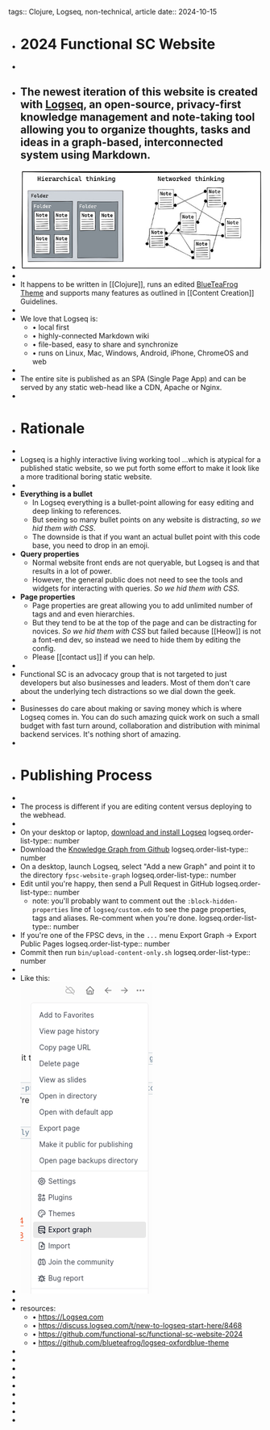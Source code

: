 tags:: Clojure, Logseq, non-technical, article
date:: 2024-10-15

- # 2024 Functional SC Website
-
- The newest iteration of this website is created with [Logseq](https://logseq.com), an open-source, **privacy-first knowledge management** and note-taking tool allowing you to organize thoughts, tasks and ideas in a graph-based, interconnected system using Markdown.
	-
- ![Knowledge_Graph.jpeg](../assets/Knowledge_Graph_1729645672029_0.jpeg)
-
- It happens to be written in [[Clojure]], runs an edited [BlueTeaFrog Theme](https://github.com/blueteafrog/logseq-oxfordblue-theme) and supports many features as outlined in [[Content Creation]] Guidelines.
-
- We love that Logseq is:
	- • local first
	- • highly-connected Markdown wiki
	- • file-based, easy to share and synchronize
	- • runs on Linux, Mac, Windows, Android, iPhone, ChromeOS and web
-
- The entire site is published as an SPA (Single Page App) and can be served by any static web-head like a CDN, Apache or Nginx.
-
- # Rationale
-
- Logseq is a highly interactive living working tool ...which is atypical for a published static website, so we put forth some effort to make it look like a more traditional boring static website.
-
- **Everything is a bullet**
	- In Logseq everything is a bullet-point allowing for easy editing and deep linking to references.
	- But seeing so many bullet points on any website is distracting, *so we hid them with CSS*.
	- The downside is that if you want an actual bullet point with this code base, you need to drop in an emoji.
- **Query properties**
	- Normal website front ends are not queryable, but Logseq is and that results in a lot of power.
	- However, the general public does not need to see the tools and widgets for interacting with queries. *So we hid them with CSS.*
- **Page properties**
	- Page properties are great allowing you to add unlimited number of tags and and even hierarchies.
	- But they tend to be at the top of the page and can be distracting for novices. *So we hid them with CSS* but failed because [[Heow]] is not a font-end dev, so instead we need to hide them by editing the config.
	- Please [[contact us]] if you can help.
-
- Functional SC is an advocacy group that is not targeted to just developers but also businesses and leaders. Most of them don't care about the underlying tech distractions so we dial down the geek.
-
- Businesses do care about making or saving money which is where Logseq comes in. You can do such amazing quick work on such a small budget with fast turn around, collaboration and distribution with minimal backend services.  It's nothing short of amazing.
-
- # Publishing Process
-
- The process is different if you are editing content versus deploying to the webhead.
-
- On your desktop or laptop, [download and install Logseq](https://logseq.com/downloads)
  logseq.order-list-type:: number
- Download the [Knowledge Graph from Github](https://github.com/functional-sc/functional-sc-website-2024/tree/main/fpsc-website-graph)
  logseq.order-list-type:: number
- On a desktop, launch Logseq, select "Add a new Graph" and point it to the directory `fpsc-website-graph`
  logseq.order-list-type:: number
- Edit until you're happy, then send a Pull Request in GitHub
  logseq.order-list-type:: number
	- note: you'll probably want to comment out the `:block-hidden-properties` line of `logseq/custom.edn` to see the page properties, tags and aliases.  Re-comment when you're done.
	  logseq.order-list-type:: number
- If you're one of the FPSC devs, in the `...` menu Export Graph -> Export Public Pages
  logseq.order-list-type:: number
- Commit then run `bin/upload-content-only.sh`
  logseq.order-list-type:: number
-
- Like this:
- ![Knowledge_Graph_Publish.png](../assets/Knowledge_Graph_Publish_1729649988402_0.png)
-
- resources:
	- • https://Logseq.com
	- • https://discuss.logseq.com/t/new-to-logseq-start-here/8468
	- • https://github.com/functional-sc/functional-sc-website-2024
	- • https://github.com/blueteafrog/logseq-oxfordblue-theme
-
-
-
-
-
-
-
-
-